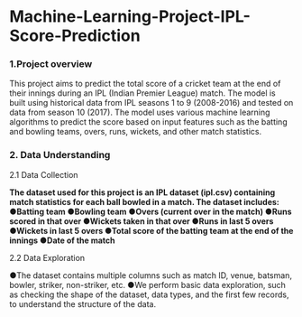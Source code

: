 # Machine-Learning-Project-IPL-Score-Prediction
### 1.Project overview
This project aims to predict the total score of a cricket team at the end of their innings during an IPL (Indian Premier League) match. The model is built using historical data from IPL seasons 1 to 9 (2008-2016) and tested on data from season 10 (2017). The model uses various machine learning algorithms to predict the score based on input features such as the batting and bowling teams, overs, runs, wickets, and other match statistics.


### 2. Data Understanding

2.1 Data Collection

**The dataset used for this project is an IPL dataset (ipl.csv) containing match statistics for each ball bowled in a match. The dataset includes:
●Batting team
●Bowling team
●Overs (current over in the match)
●Runs scored in that over
●Wickets taken in that over
●Runs in last 5 overs
●Wickets in last 5 overs
●Total score of the batting team at the end of the innings
●Date of the match**

2.2 Data Exploration

●The dataset contains multiple columns such as match ID, venue, batsman, bowler, striker, non-striker, etc.
●We perform basic data exploration, such as checking the shape of the dataset, data types, and the first few records, to understand the structure of the data.
